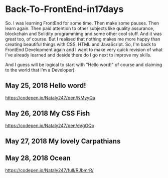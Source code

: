 # Back-To-FrontEnd-in17days

So. I was learning FrontEnd for some time. Then make some pauses. Then learn again. Then paid attention to other subjects like quality assurance, blockchain and Solidity programmimg and some other cool stuff. And it was great too, of course. But I realised that nothing makes me more happy than creating beautiful things with CSS, HTML and JavaScript. So, I'm back to FrontEnd Development again and I want to make very quick revision of what I've already learned and deside there do I go next to improve my skills.

And I guess will be logical to start with "Hello word!" of course and claiming to the world that I'm a Developer)

## May 25, 2018  Hello word! 
https://codepen.io/Nataly247/pen/NMyyQa


## May 26, 2018 My CSS Fish 
https://codepen.io/Nataly247/pen/eVgOQo

## May 27, 2018 My lovely Carpathians 


## May 28, 2018 Ocean
https://codepen.io/Nataly247/full/RJbmrR/




